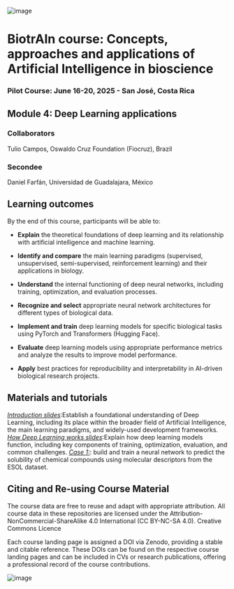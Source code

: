 ![image](https://github.com/user-attachments/assets/c8f408d4-3f11-4c67-a3b6-7c4442f410e3)

# BiotrAIn course: Concepts, approaches and applications of Artificial Intelligence in bioscience

### Pilot Course: June 16-20, 2025 - San José, Costa Rica

## Module 4: Deep Learning applications

### Collaborators
Tulio Campos, Oswaldo Cruz Foundation (Fiocruz), Brazil

### Secondee

Daniel Farfán, Universidad de Guadalajara, México
## Learning outcomes
By the end of this course, participants will be able to: 

- **Explain** the theoretical foundations of deep learning and its relationship with artificial intelligence and machine learning.

- **Identify and compare** the main learning paradigms (supervised, unsupervised, semi-supervised, reinforcement learning) and their applications in biology.

- **Understand** the internal functioning of deep neural networks, including training, optimization, and evaluation processes.

- **Recognize and select** appropriate neural network architectures for different types of biological data.

- **Implement and train** deep learning models for specific biological tasks using PyTorch and Transformers (Hugging Face).

- **Evaluate** deep learning models using appropriate performance metrics and analyze the results to improve model performance.

- **Apply** best practices for reproducibility and interpretability in AI-driven biological research projects.

   
## Materials and tutorials
[*Introduction slides*](https://alumnosudgmx-my.sharepoint.com/:p:/g/personal/mdaniel_rodriguez_alumnos_udg_mx/EQBFxQ_0L-JOj1Stv0fETC4B0DeyK3SBsutzGvMWpla1KA?e=4loJ0I):Establish a foundational understanding of Deep Learning, including its place within the broader field of Artificial Intelligence, the main learning paradigms, and widely-used development frameworks.
[*How Deep Learning works slides*](https://alumnosudgmx-my.sharepoint.com/:p:/g/personal/mdaniel_rodriguez_alumnos_udg_mx/EW1FUyUdfQ5AhWh8rILmP8IBt4a6IinKXuE-hZfeXXnQpA?e=Nyzjc9):Explain how deep learning models function, including key components of training, optimization, evaluation, and common challenges.
[*Case 1:*](https://colab.research.google.com/drive/1m3dITTWmBAjJtKwxn04C4ZyKcNzRGr0P?usp=sharing): build and train a neural network to predict the solubility of chemical compounds
using molecular descriptors from the ESOL dataset.
## Citing and Re-using Course Material
The course data are free to reuse and adapt with appropriate attribution. All course data in these repositories are licensed under the Attribution-NonCommercial-ShareAlike 4.0 International (CC BY-NC-SA 4.0). Creative Commons Licence

Each course landing page is assigned a DOI via Zenodo, providing a stable and citable reference. These DOIs can be found on the respective course landing pages and can be included in CVs or research publications, offering a professional record of the course contributions.

![image](https://github.com/user-attachments/assets/33d0775f-902c-4a0c-8bbc-6a7c7947a132)
